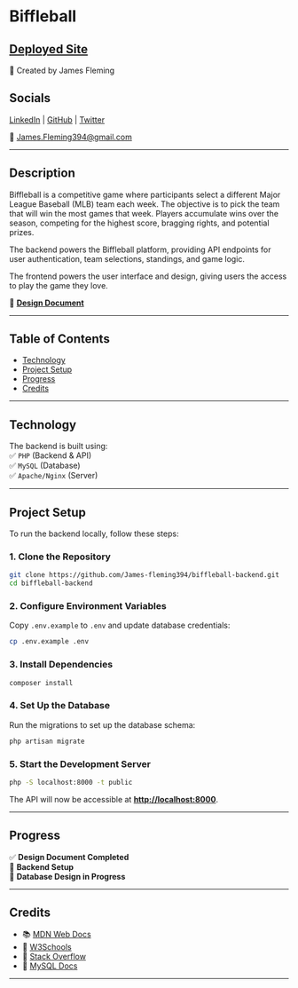 # **Biffleball**

## **[Deployed Site]()**
🚀 Created by James Fleming  

## **Socials**  
[LinkedIn](https://www.linkedin.com/in/james--fleming/) | [GitHub](https://github.com/James-fleming394) | [Twitter](https://twitter.com/jflem394)  

📧 James.Fleming394@gmail.com  

---

## **Description**  
Biffleball is a competitive game where participants select a different Major League Baseball (MLB) team each week. The objective is to pick the team that will win the most games that week. Players accumulate wins over the season, competing for the highest score, bragging rights, and potential prizes.  

The backend powers the Biffleball platform, providing API endpoints for user authentication, team selections, standings, and game logic.

The frontend powers the user interface and design, giving users the access to play the game they love. 

📄 **[Design Document](https://docs.google.com/document/d/1wPYQMhZh-s0pEfC0loNywkKwJXTcIeEaepYe4GjCClA/edit?usp=sharing)**  

---

## **Table of Contents**  
- [Technology](#technology)  
- [Project Setup](#project-setup)  
- [Progress](#progress)  
- [Credits](#credits)  

---

## **Technology**  
The backend is built using:  
✅ `PHP` (Backend & API)  
✅ `MySQL` (Database)  
✅ `Apache/Nginx` (Server)  

---

## **Project Setup**  
To run the backend locally, follow these steps:

### **1. Clone the Repository**  
```bash
git clone https://github.com/James-fleming394/biffleball-backend.git
cd biffleball-backend
```

### **2. Configure Environment Variables**  
Copy `.env.example` to `.env` and update database credentials:  
```bash
cp .env.example .env
```

### **3. Install Dependencies**  
```bash
composer install
```

### **4. Set Up the Database**  
Run the migrations to set up the database schema:  
```bash
php artisan migrate
```

### **5. Start the Development Server**  
```bash
php -S localhost:8000 -t public
```

The API will now be accessible at **[http://localhost:8000](http://localhost:8000)**.  

---

## **Progress**  
✅ **Design Document Completed**  
🔲 **Backend Setup**  
🔲 **Database Design in Progress**  

---

## **Credits**  
- 📚 [MDN Web Docs](https://developer.mozilla.org/en-US/)  
- 🏫 [W3Schools](https://www.w3schools.com/)  
- 🤝 [Stack Overflow](https://stackoverflow.com/)  
- 💾 [MySQL Docs](https://dev.mysql.com/doc/)  

---